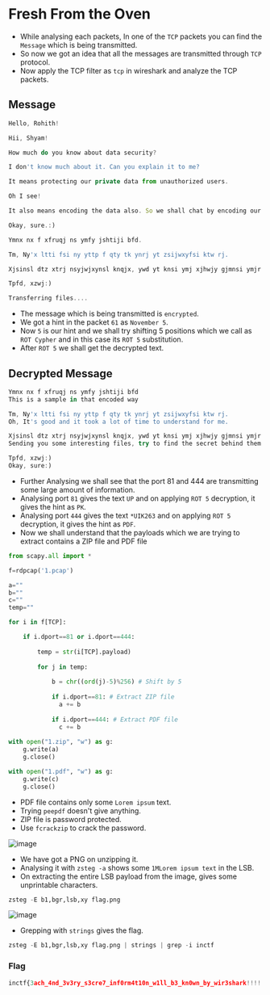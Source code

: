 # Fresh From the Oven

- While analysing each packets, In one of the `TCP` packets you can find the `Message` which is being transmitted.
- So now we got an idea that all the messages are transmitted through `TCP` protocol.
- Now apply the TCP filter as `tcp` in wireshark and analyze the TCP packets.

## Message

```js
Hello, Rohith!

Hii, Shyam!

How much do you know about data security?

I don't know much about it. Can you explain it to me?

It means protecting our private data from unauthorized users.

Oh I see!

It also means encoding the data also. So we shall chat by encoding our messages so that others cannot intercept them! Our secret code: Remember remember the FIFTH of november :slight_smile:

Okay, sure.:)

Ymnx nx f xfruqj ns ymfy jshtiji bfd.

Tm, Ny'x ltti fsi ny yttp f qty tk ynrj yt zsijwxyfsi ktw rj.

Xjsinsl dtz xtrj nsyjwjxynsl knqjx, ywd yt knsi ymj xjhwjy gjmnsi ymjr fsi pjju ny htsknijsynfq

Tpfd, xzwj:)

Transferring files....
```

- The message which is being transmitted is `encrypted`. 
- We got a hint in the packet `61` as `November 5`.
- Now `5` is our hint and we shall try shifting 5 positions which we call as `ROT Cypher` and in this case its `ROT 5` substitution.
- After `ROT 5` we shall get the decrypted text.

## Decrypted Message

```js
Ymnx nx f xfruqj ns ymfy jshtiji bfd
This is a sample in that encoded way

Tm, Ny'x ltti fsi ny yttp f qty tk ynrj yt zsijwxyfsi ktw rj.
Oh, It's good and it took a lot of time to understand for me.

Xjsinsl dtz xtrj nsyjwjxynsl knqjx, ywd yt knsi ymj xjhwjy gjmnsi ymjr fsi pjju ny htsknijsynfq
Sending you some interesting files, try to find the secret behind them and keep it confidential

Tpfd, xzwj:)
Okay, sure:)
```

- Further Analysing we shall see that the port 81 and 444 are transmitting some large amount of information.
- Analysing port `81` gives the text `UP` and on applying `ROT 5` decryption, it gives the hint as `PK`.
- Analysing port `444` gives the text `*UIK263` and on applying `ROT 5` decryption, it gives the hint as `PDF`.
- Now we shall understand that the payloads which we are trying to extract contains a ZIP file and PDF file

```py
from scapy.all import *

f=rdpcap('1.pcap')

a=""
b=""
c=""
temp=""

for i in f[TCP]:

    if i.dport==81 or i.dport==444:
    
        temp = str(i[TCP].payload)
        
        for j in temp:
        
            b = chr((ord(j)-5)%256) # Shift by 5
            
            if i.dport==81: # Extract ZIP file
              a += b 
              
            if i.dport==444: # Extract PDF file
              c += b 
    
with open("1.zip", "w") as g:
    g.write(a)
    g.close()

with open("1.pdf", "w") as g:
    g.write(c)
    g.close()
```

- PDF file contains only some `Lorem ipsum` text.
- Trying `peepdf` doesn't give anything.
- ZIP file is password protected.
- Use `fcrackzip` to crack the password.

![image](https://user-images.githubusercontent.com/52845731/147371606-101c6846-02d1-4855-bd5f-a1c8c1a0265f.png)

- We have got a PNG on unzipping it. 
- Analysing it with `zsteg -a` shows some `1MLorem ipsum text` in the LSB.
- On extracting the entire LSB payload from the image, gives some unprintable characters.

```py
zsteg -E b1,bgr,lsb,xy flag.png
```

![image](https://user-images.githubusercontent.com/52845731/147371704-3f1603e2-92b9-4b07-b980-b0588deff7ea.png)

- Grepping with `strings` gives the flag.

```py
zsteg -E b1,bgr,lsb,xy flag.png | strings | grep -i inctf 
```

### Flag

```py
inctf{3ach_4nd_3v3ry_s3cre7_inf0rm4t10n_w1ll_b3_kn0wn_by_wir3shark!!!!!_:)}
```
